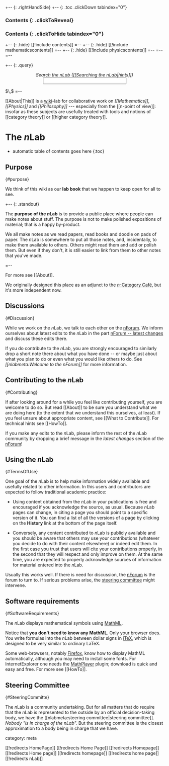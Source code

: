 +-- {: .rightHandSide}
+-- {: .toc .clickDown tabindex="0"}
### Contents {: .clickToReveal}
### Contents {: .clickToHide tabindex="0"}
+-- {: .hide}
[[!include contents]]
=--
+-- {: .hide}
[[!include mathematicscontents]]
=--
+-- {: .hide}
[[!include physicscontents]]
=--
=--
=--

+-- {: .query} 
$\,$ 
 <div align="center" >
 <em>Search the nLab ([[Searching the nLab|hints]])</em> 
 <form  name="gsearch" method="get" action="http://www.google.com/search"><input type="text" size="30" name="as_q"/><input type="hidden" name="as_sitesearch" value="http://nlab.mathforge.org/nlab/"/></form>
</div>
$\,$
=--


[[About|This]] is a [wiki](http://en.wikipedia.org/wiki/Wiki)-lab for collaborative work on _[[Mathematics]]_, _[[Physics]]_ and _[[Philosophy]]_ --- especially from the [[n-point of view]]: insofar as these subjects are usefully treated with tools and notions of [[category theory]] or [[higher category theory]].

# The $n$Lab
* automatic table of contents goes here
{:toc}

## Purpose
{#purpose}

We think of this wiki as our **lab book** that we happen to keep open for all to see.

+-- {: .standout}

The **purpose of the $n$Lab** is to provide a public place where people can make notes about stuff. The purpose is not to make polished expositions of material;  that is a happy by-product. 

We all make notes as we read papers, read books and doodle on pads of paper. The $n$Lab is somewhere to put all those notes, and, incidentally, to make them available to others. Others might read them and add or polish them. But even if they don't, it is still easier to link from them to other notes that you've made.

=--

For more see [[About]].

We originally designed this place as an adjunct to the [$n$-Category Caf&eacute;](http://partytent.altijd-voordelig.nl), but it\'s more independent now.


## Discussions
 {#Discussion}

While we work on the $n$Lab, we talk to each other on the [nForum](http://www.math.ntnu.no/~stacey/Mathforge/nForum/). We inform ourselves about latest edits to the $n$Lab in the part [nForum -- latest changes](http://www.math.ntnu.no/~stacey/Mathforge/nForum/?CategoryID=5) and discuss these edits there.

If you do contribute to the $n$Lab, you are strongly encouraged to similarly drop a short note there about what you have done -- or maybe just about what you plan to do or even what you would like others to do. See _[[nlabmeta:Welcome to the nForum]]_ for more information.

## Contributing to the $n$Lab
 {#Contributing}

If after looking around for a while you feel like contributing yourself, you are welcome to do so. But read [[About]] to be sure you understand what we are doing here (to the extent that we understand this ourselves, at least). If you feel unsure about appropriate content, see [[What to Contribute]]. For technical hints see [[HowTo]].

If you make any edits to the $n$Lab, please inform the rest of the $n$Lab community by dropping a brief message in the _latest changes_ section of the [nForum](http://www.math.ntnu.no/~stacey/Mathforge/nForum/)!

## Using the $n$Lab
 {#TermsOfUse}

One goal of the $n$Lab is to help make information widely available and usefully related to other information.  In this users and contributors are expected to follow traditional academic practice:

* Using content obtained from the $n$Lab in your publications is free and encouraged if you acknowledge the source, as usual. Because $n$Lab pages can change, in citing a page you should point to a specific version of it.  You can find a list of all the versions of a page by clicking on the **History** link at the bottom of the page itself.

* Conversely, any content contributed to $n$Lab is publicly available and you should be aware that others may use your contributions (whatever you decide to do with their content elsewhere) or indeed edit them. In the first case you trust that users will cite your contributions properly, in the second that they will respect and only improve on them. At the same time, you are expected to properly acknowledge sources of information for material entered into the $n$Lab. 

Usually this works well. If there is need for discussion, the 
[nForum](http://www.math.ntnu.no/~stacey/Mathforge/nForum/) is the forum to turn to. If serious problems arise, the [steering committee](#SteeringCommitte) might intervene. 


## Software requirements
 {#SoftwareRequirements}

The $n$Lab displays mathematical symbols using [MathML](http://en.wikipedia.org/wiki/MathML).  

Notice that **you don't need to know any MathML**. Only your browser does. You write formulas into the $n$Lab between dollar signs in [iTeX](http://golem.ph.utexas.edu/~distler/blog/itex2MMLcommands.html), which is designed to be very similar to ordinary LaTeX.

Some web-browsers, notably [Firefox](http://www.mozilla.com/firefox/), know how to display MathML automatically, although you may need to install some fonts.  For InternetExplorer one needs the [MathPlayer](http://www.dessci.com/en/products/mathplayer/) plugin; download is quick and easy and free. For more see [[HowTo]].


## Steering Committee 
 {#SteeringCommitte}

The $n$Lab is a community undertaking. But for all matters that do require that the $n$Lab is represented to the outside by  an official decision-taking body, we have the [[nlabmeta:steering committee|steering committee]]. _Nobody "is in charge of the $n$Lab"._ But the steering committee is the closest approximation to a body being in charge that we have. 


category: meta

[[!redirects HomePage]]
[[!redirects Home Page]]
[[!redirects Homepage]]
[[!redirects Home page]]
[[!redirects homepage]]
[[!redirects home page]]
[[!redirects nLab]]